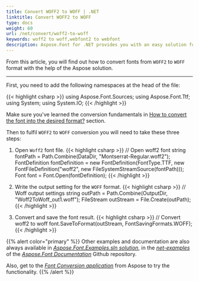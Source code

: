```yaml
---
title: Convert WOFF2 to WOFF | .NET
linktitle: Convert WOFF2 to WOFF
type: docs
weight: 60
url: /net/convert/woff2-to-woff
keywords: woff2 to woff,webfont2 to webfont
description: Aspose.Font for .NET provides you with an easy solution for converting fonts. This documentation will tell about the woff2 to woff conversion.
---
```


From this article, you will find out how to convert fonts from `WOFF2` to `WOFF` format with the help of the Aspose solution.
____

First, you need to add the following namespaces at the head of the file:

{{< highlight csharp >}} 
using Aspose.Font.Sources;
using Aspose.Font.Ttf;
using System;
using System.IO;
{{< /highlight >}}

Make sure you've learned the conversion fundamentals in [How to convert the font into the desired format?](https://docs.aspose.com//font/net/convert/#how-to-convert-the-font-into-the-desired-format) section.

Then to fulfil `WOFF2` to `WOFF` conversion you will need to take these three steps:

1. Open `Woff2` font file.
{{< highlight csharp >}} 
    // Open woff2 font
    string fontPath = Path.Combine(DataDir, "Montserrat-Regular.woff2");
    FontDefinition fontDefinition = new FontDefinition(FontType.TTF, new FontFileDefinition("woff2", new FileSystemStreamSource(fontPath)));
    Font font = Font.Open(fontDefinition);
{{< /highlight >}}

2. Write the output setting for the `WOFF` format.
{{< highlight csharp >}} 
    // Woff output settings
    string outPath = Path.Combine(OutputDir, "Woff2ToWoff_out1.woff");
    FileStream outStream = File.Create(outPath);
{{< /highlight >}}

3. Convert and save the font result.
{{< highlight csharp >}} 
    // Convert woff2 to woff
    font.SaveToFormat(outStream, FontSavingFormats.WOFF);
{{< /highlight >}}

{{% alert color="primary" %}}
Other examples and documentation are also always available in [*Aspose.Font.Examples.sln solution*](https://github.com/aspose-font/Aspose.Font-Documentation/tree/master/net-examples), in the [*net-examples*](https://github.com/aspose-font/Aspose.Font-Documentation/tree/master/net-examples) of the [*Aspose.Font Documentation*](https://github.com/aspose-font/Aspose.Font-Documentation) Github repository.

Also, get to the [*Font Conversion application*](https://products.aspose.app/font/conversion) from Aspose to try the functionality.
{{% /alert %}}